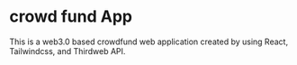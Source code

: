 # crowd fund App

This is a web3.0 based crowdfund web application created by using React, Tailwindcss, and Thirdweb API.
